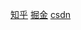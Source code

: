 [知乎](https://zhuanlan.zhihu.com/p/33488104)
[掘金](https://juejin.im/post/5a72cfc0f265da3e355b6711)
[csdn](http://blog.csdn.net/qq_33572444/article/details/79243864)